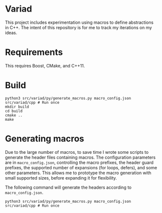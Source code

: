 # Variad

This project includes experimentation using macros to define abstractions in
C++. The intent of this repository is for me to track my iterations on my
ideas.

# Requirements

This requires Boost, CMake, and C++11.

# Build

```shell
python3 src/variad/py/generate_macros.py macro_config.json src/variad/cpp # Run once
mkdir build
cd build
cmake ..
make
```

# Generating macros

Due to the large number of macros, to save time I wrote some scripts to generate the header files containing macros. The configuration parameters are in `macro_config.json`, controlling the macro prefixes, the header guard prefixes, the supported number of expansions (for loops, defers), and some other parameters. This allows me to prototype the macro generation with small supported sizes, before expanding it for flexibility.

The following command will generate the headers according to `macro_config.json`.

```shell
python3 src/variad/py/generate_macros.py macro_config.json src/variad/cpp # Run once
```
